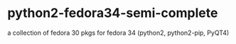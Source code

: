 # python2-fedora34-semi-complete
a collection of fedora 30 pkgs for fedora 34 (python2, python2-pip, PyQT4)
